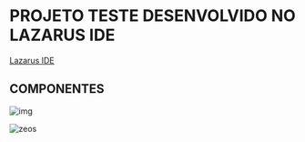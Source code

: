 # PROJETO TESTE DESENVOLVIDO NO LAZARUS IDE

[Lazarus IDE](https://www.lazarus-ide.org/)

## COMPONENTES

![img](https://i.imgur.com/XSyoMa9.png)

![zeos](https://i.imgur.com/3PeYJYW.png)